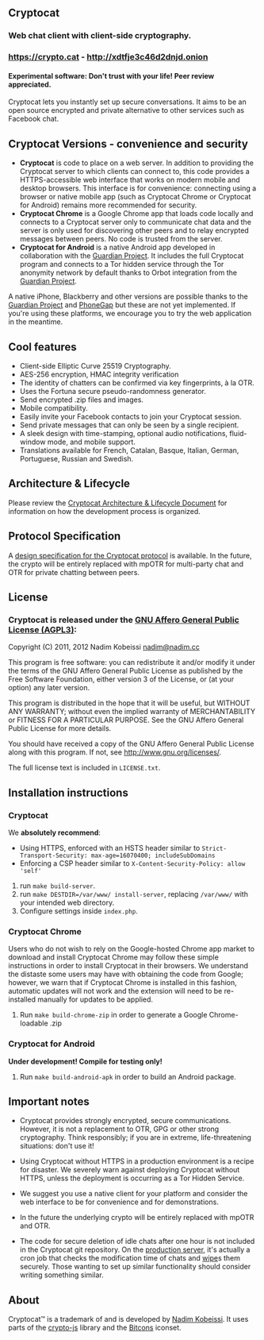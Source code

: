 ## Cryptocat
### Web chat client with client-side cryptography.
### https://crypto.cat - http://xdtfje3c46d2dnjd.onion
#### Experimental software: Don't trust with your life! Peer review appreciated.

Cryptocat lets you instantly set up secure conversations. It aims to be an open source encrypted and private alternative to other services such as Facebook chat.

## Cryptocat Versions - convenience and security
* **Cryptocat** is code to place on a web server. In addition to providing the Cryptocat server to which clients can connect to, this code provides a HTTPS-accessible web interface that works on modern mobile and desktop browsers. This interface is for convenience: connecting using a browser or native mobile app (such as Cryptocat Chrome or Cryptocat for Android) remains more recommended for security.
* **Cryptocat Chrome** is a Google Chrome app that loads code locally and connects to a Cryptocat server only to communicate chat data and the server is only used for discovering other peers and to relay encrypted messages between peers. No code is trusted from the server.
* **Cryptocat for Android** is a native Android app developed in collaboration with the [Guardian Project](https://guardianproject.info/). It includes the full Cryptocat program and connects to a Tor hidden service through the Tor anonymity network by default thanks to Orbot integration from the [Guardian Project](https://guardianproject.info/).

A native iPhone, Blackberry and other versions are possible thanks to the [Guardian Project](https://guardianproject.info/) and [PhoneGap](https://phonegap.com/) but these are not yet implemented. If you're using these platforms, we encourage you to try the web application in the meantime.

## Cool features
* Client-side Elliptic Curve 25519 Cryptography.
* AES-256 encryption, HMAC integrity verification
* The identity of chatters can be confirmed via key fingerprints, à la OTR.
* Uses the Fortuna secure pseudo-randomness generator.
* Send encrypted .zip files and images.
* Mobile compatibility.
* Easily invite your Facebook contacts to join your Cryptocat session.
* Send private messages that can only be seen by a single recipient.
* A sleek design with time-stamping, optional audio notifications, fluid-window mode, and mobile support.
* Translations available for French, Catalan, Basque, Italian, German, Portuguese, Russian and Swedish.

## Architecture & Lifecycle
Please review the [Cryptocat Architecture & Lifecycle Document](https://project.crypto.cat/documents/a&l.pdf) for information on how the development process is organized.

## Protocol Specification
A [design specification for the Cryptocat protocol](https://project.crypto.cat/documents/spec/spec-rev1.4a.pdf) is available. In the future, the crypto will be entirely replaced with mpOTR for multi-party chat and OTR for private chatting between peers.

## License
### Cryptocat is released under the [GNU Affero General Public License (AGPL3)](https://www.gnu.org/licenses/agpl-3.0.html):
Copyright (C) 2011, 2012  Nadim Kobeissi <nadim@nadim.cc>

This program is free software: you can redistribute it and/or modify
it under the terms of the GNU Affero General Public License as
published by the Free Software Foundation, either version 3 of the
License, or (at your option) any later version.

This program is distributed in the hope that it will be useful,
but WITHOUT ANY WARRANTY; without even the implied warranty of
MERCHANTABILITY or FITNESS FOR A PARTICULAR PURPOSE. See the
GNU Affero General Public License for more details.

You should have received a copy of the GNU Affero General Public License
along with this program. If not, see <http://www.gnu.org/licenses/>.

The full license text is included in `LICENSE.txt`.

## Installation instructions
### Cryptocat
We **absolutely recommend**:
* Using HTTPS, enforced with an HSTS header similar to `Strict-Transport-Security: max-age=16070400; includeSubDomains`
* Enforcing a CSP header similar to `X-Content-Security-Policy: allow 'self'`

1. run `make build-server`.
2. run `make DESTDIR=/var/www/ install-server`, replacing `/var/www/` with your intended web directory.
3. Configure settings inside `index.php`.

### Cryptocat Chrome
Users who do not wish to rely on the Google-hosted Chrome app market to download and install Cryptocat Chrome may follow these simple instructions in order to install Cryptocat in their browsers.
We understand the distaste some users may have with obtaining the code from Google; however, we warn that if Cryptocat Chrome is installed in this fashion, automatic updates will not work and the extension will need to be re-installed manually for updates to be applied.

1. Run `make build-chrome-zip` in order to generate a Google Chrome-loadable .zip

### Cryptocat for Android
**Under development! Compile for testing only!**

1. Run `make build-android-apk` in order to build an Android package.

## Important notes
* Cryptocat provides strongly encrypted, secure communications. However, it is not a replacement to OTR, GPG or other strong cryptography. Think responsibly; if you are in extreme, life-threatening situations: don't use it!

* Using Cryptocat without HTTPS in a production environment is a recipe for disaster. We severely warn against deploying Cryptocat without HTTPS, unless the deployment is occurring as a Tor Hidden Service.

* We suggest you use a native client for your platform and consider the web interface to be for convenience and for demonstrations.

* In the future the underlying crypto will be entirely replaced with mpOTR and OTR.

* The code for secure deletion of idle chats after one hour is not included in the Cryptocat git repository. On the [production server](https://crypto.cat), it's actually a cron job that checks the modification time of chats and [wipe](http://linux.die.net/man/1/wipe)s them securely. Those wanting to set up similar functionality should consider writing something similar.

## About
Cryptocat™ is a trademark of and is developed by [Nadim Kobeissi](http://nadim.cc). It uses parts of the [crypto-js](http://code.google.com/p/crypto-js/) library and the [Bitcons](http://somerandomdude.com/work/bitcons/) iconset.
